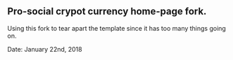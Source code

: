 ## Pro-social crypot currency home-page fork.

Using this fork to tear apart the template since it has too many things going on.

Date: January 22nd, 2018